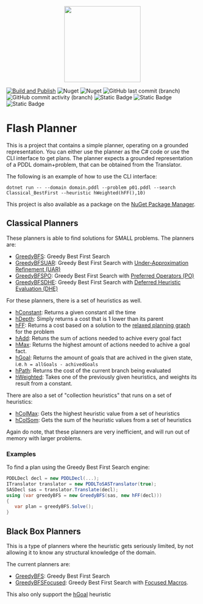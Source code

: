 
<p align="center">
    <img src="https://github.com/kris701/FlashPlanner/assets/22596587/d3f387a6-e0b5-4118-9801-c125a4e64100" width="200" height="200" />
</p>

[![Build and Publish](https://github.com/kris701/FlashPlanner/actions/workflows/dotnet-desktop.yml/badge.svg)](https://github.com/kris701/FlashPlanner/actions/workflows/dotnet-desktop.yml)
![Nuget](https://img.shields.io/nuget/v/FlashPlanner)
![Nuget](https://img.shields.io/nuget/dt/FlashPlanner)
![GitHub last commit (branch)](https://img.shields.io/github/last-commit/kris701/FlashPlanner/main)
![GitHub commit activity (branch)](https://img.shields.io/github/commit-activity/m/kris701/FlashPlanner)
![Static Badge](https://img.shields.io/badge/Platform-Windows-blue)
![Static Badge](https://img.shields.io/badge/Platform-Linux-blue)
![Static Badge](https://img.shields.io/badge/Framework-dotnet--8.0-green)

# Flash Planner

This is a project that contains a simple planner, operating on a grounded representation.
You can either use the planner as the C# code or use the CLI interface to get plans.
The planner expects a grounded representation of a PDDL domain+problem, that can be obtained from the Translator.

The following is an example of how to use the CLI interface:
```
dotnet run -- --domain domain.pddl --problem p01.pddl --search Classical_BestFirst --heuristic hWeighted(hFF(),10)
```

This project is also available as a package on the [NuGet Package Manager](https://www.nuget.org/packages/FlashPlanner).

## Classical Planners

These planners is able to find solutions for SMALL problems.
The planners are:
* [GreedyBFS](FlashPlanner/Search/Classical/GreedyBFS.cs): Greedy Best First Search
* [GreedyBFSUAR](FlashPlanner/Search/Classical/GreedyBFSUAR.cs): Greedy Best First Search with [Under-Approximation Refinement (UAR)](https://ojs.aaai.org/index.php/ICAPS/article/view/13678)
* [GreedyBFSPO](FlashPlanner/Search/Classical/GreedyBFSPO.cs): Greedy Best First Search with [Preferred Operators (PO)](https://ai.dmi.unibas.ch/papers/helmert-jair06.pdf)
* [GreedyBFSDHE](FlashPlanner/Search/Classical/GreedyBFSDHE.cs): Greedy Best First Search with [Deferred Heuristic Evaluation (DHE)](https://ai.dmi.unibas.ch/papers/helmert-jair06.pdf)

For these planners, there is a set of heuristics as well.
* [hConstant](FlashPlanner/Heuristics/hConstant.cs): Returns a given constant all the time
* [hDepth](FlashPlanner/Heuristics/hDepth.cs): Simply returns a cost that is 1 lower than its parent
* [hFF](FlashPlanner/Heuristics/hFF.cs): Returns a cost based on a solution to the [relaxed planning graph](https://www.youtube.com/watch?app=desktop&v=7XH60fuMlIM) for the problem
* [hAdd](FlashPlanner/Heuristics/hAdd.cs): Retuns the sum of actions needed to achive every goal fact
* [hMax](FlashPlanner/Heuristics/hMax.cs): Returns the highest amount of actions needed to achive a goal fact.
* [hGoal](FlashPlanner/Heuristics/hGoal.cs): Returns the amount of goals that are achived in the given state, i.e. `h = allGoals - achivedGoals`
* [hPath](FlashPlanner/Heuristics/hPath.cs): Returns the cost of the current branch being evaluated
* [hWeighted](FlashPlanner/Heuristics/hWeighted.cs): Takes one of the previously given heuristics, and weights its result from a constant.

There are also a set of "collection heuristics" that runs on a set of heuristics:
* [hColMax](FlashPlanner/HeuristicsCollections/hColMax.cs): Gets the highest heuristic value from a set of heuristics
* [hColSom](FlashPlanner/HeuristicsCollections/hColSum.cs): Gets the sum of the heuristic values from a set of heuristics

Again do note, that these planners are very inefficient, and will run out of memory with larger problems.

### Examples
To find a plan using the Greedy Best First Search engine:
```csharp
PDDLDecl decl = new PDDLDecl(...);
ITranslator translator = new PDDLToSASTranslator(true);
SASDecl sas = translator.Translate(decl);
using (var greedyBFS = new GreedyBFS(sas, new hFF(decl)))
{
   var plan = greedyBFS.Solve();
}
```

## Black Box Planners
This is a type of planners where the heuristic gets seriously limited, by not allowing it to know any structural knowledge of the domain.

The current planners are:
* [GreedyBFS](FlashPlanner/Search/BlackBox/GreedyBFS.cs): Greedy Best First Search
* [GreedyBFSFocused](FlashPlanner/Search/BlackBox/GreedyBFSFocused.cs): Greedy Best First Search with [Focused Macros](https://arxiv.org/abs/2004.13242). 

This also only support the [hGoal](FlashPlanner/Heuristics/hGoal.cs) heuristic